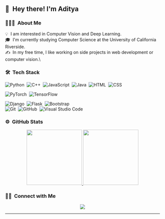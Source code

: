 ## 👋 &nbsp;Hey there! I'm Aditya

### 👨🏻‍💻 &nbsp;About Me

💡 &nbsp;I am interested in Computer Vision and Deep Learning.\
🎓 &nbsp;I'm currently studying Computer Science at the University of California Riverside.\
✍️ &nbsp;In my free time, I like working on side projects in web development or computer vision.\


### 🛠 &nbsp;Tech Stack

![Python](https://img.shields.io/badge/-Python-05122A?style=flat&logo=python)&nbsp;
![C++](https://img.shields.io/badge/-C++-05122A?style=flat&logo=C%2B%2B&logoColor=00599C)&nbsp;
![JavaScript](https://img.shields.io/badge/-JavaScript-05122A?style=flat&logo=javascript)&nbsp;
![Java](https://img.shields.io/badge/-Java-05122A?style=flat&logo=Java&logoColor=FFA518)&nbsp;
![HTML](https://img.shields.io/badge/-HTML-05122A?style=flat&logo=HTML5)&nbsp;
![CSS](https://img.shields.io/badge/-CSS-05122A?style=flat&logo=CSS3&logoColor=1572B6)&nbsp;

![PyTorch](https://img.shields.io/badge/-PyTorch-05122A?style=flat&logo=tensorflow&logoColor=092E20)&nbsp;
![TensorFlow](https://img.shields.io/badge/TensorFlow-FF6F00?style=flat&logo=tensorflow&logoColor=092E20)

![Django](https://img.shields.io/badge/-Django-05122A?style=flat&logo=django&logoColor=092E20)&nbsp;
![Flask](https://img.shields.io/badge/-Flask-05122A?style=flat&logo=flask)&nbsp;
![Bootstrap](https://img.shields.io/badge/-Bootstrap-05122A?style=flat&logo=bootstrap&logoColor=563D7C)\
![Git](https://img.shields.io/badge/-Git-05122A?style=flat&logo=git)&nbsp;
![GitHub](https://img.shields.io/badge/-GitHub-05122A?style=flat&logo=github)&nbsp;
![Visual Studio Code](https://img.shields.io/badge/-Visual%20Studio%20Code-05122A?style=flat&logo=visual-studio-code&logoColor=007ACC)&nbsp;

### ⚙️ &nbsp;GitHub Stats

<p align="center">
<a href="https://github.com/adityab05">
  <img height="180em" src="https://github-readme-stats-eight-theta.vercel.app/api?username=adityab05&show_icons=true&theme=algolia&include_all_commits=true&count_private=true"/>
  <img height="180em" src="https://github-readme-stats-eight-theta.vercel.app/api/top-langs/?username=adityab05&layout=compact&langs_count=8&theme=algolia"/>
</a>
</p>

### 🤝🏻 &nbsp;Connect with Me

<p align="center">
<a href="https://www.linkedin.com/in/adityab05/"><img src="https://img.shields.io/badge/-Aditya%20Badve%20-0077B5?style=flat&logo=Linkedin&logoColor=white"/></a>
</p>

-----
